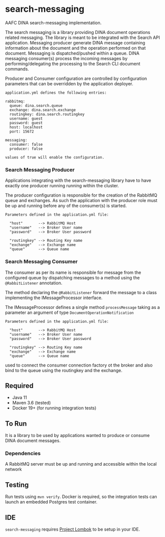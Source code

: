 # search-messaging

AAFC DINA search-messaging implementation.

The search messaging is a library providing DINA document operations related messaging. The library is meant to be integrated with the Search API application. Messaging producer generate DINA message containing information about the document and the operation performed on that document. Messaging is dispatched/pushed within a queue. DINA messaging consumer(s) process the incoming messages by performing/delegating the processing to the Search CLI document commands. 

Producer and Consumer configuration are controlled by configuration parameters that can be overridden by the application deployer.

```
application.yml defines the following entries:

rabbitmq:
  queue: dina.search.queue
  exchange: dina.search.exchange
  routingkey: dina.search.routingkey
  username: guest
  password: guest
  host: localhost
  port: 15672

messaging:
  consumer: false
  producer: false

values of true will enable the configuration.
```

### Search Messaging Producer

Applications integrating with the search-messaging library have to have exactly one producer running running within the cluster.

The producer configuration is responsible for the creation of the RabbitMQ queue and exchanges. As such the application with the producer role must be up and running before any of the consumer(s) is started.

```
Parameters defined in the application.yml file:

  "host"       --> RabbitMQ Host
  "username"   --> Broker User name
  "password"   --> Broker User password

  "routingkey" --> Routing Key name
  "exchange"   --> Exchange name
  "queue"      --> Queue name
```

### Search Messaging Consumer

The consumer as per its name is responsible for message from the configured queue by 
dispatching messages to a method using the `@RabbitListener` annotation.

The method declaring the `@RabbitListener` forward the message to a class implementing the IMessageProcessor interface.

The IMessageProcessor defines a single method `processMessage` taking as a parameter an argument of type `DocumentOperationNotification`

```
Parameters defined in the application.yml file:

  "host"       --> RabbitMQ Host
  "username"   --> Broker User name
  "password"   --> Broker User password

  "routingkey" --> Routing Key name
  "exchange"   --> Exchange name
  "queue"      --> Queue name
```

used to connect the consumer connection factory ot the broker and also
bind to the queue using the routingkey and the exchange.

## Required

* Java 11
* Maven 3.6 (tested)
* Docker 19+ (for running integration tests)

## To Run

It is a library to be used by applications wanted to produce or consume DINA document messages.

### Dependencies

A RabbitMQ server must be up and running and accessible within the local network 


## Testing
Run tests using `mvn verify`. Docker is required, so the integration tests can launch an embedded Postgres test container.

## IDE

`search-messaging` requires [Project Lombok](https://projectlombok.org/) to be setup in your IDE.
